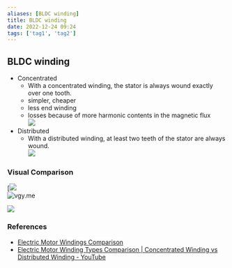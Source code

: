 ```yaml
---
aliases: [BLDC winding]
title: BLDC winding
date: 2022-12-24 09:24
tags: ['tag1', 'tag2']
---
```


## BLDC winding

- Concentrated  
  - With a concentrated winding, the stator is always wound exactly over one tooth.
  - simpler, cheaper
  - less end winding
  - losses because of more harmonic contents in the magnetic flux  
![](https://oswos.com/wp-content/uploads/2021/12/concentrated-winding.webp)  
- Distributed  
  - With a distributed winding, at least two teeth of the stator are always wound.  
![](https://oswos.com/wp-content/uploads/2021/12/distributed-winding.webp)  

### Visual Comparison

[![](https://1.bp.blogspot.com/-fmI1igpdTJU/XE4pWGVDSEI/AAAAAAAAU2s/yOoBGXp4W_o47VUILtW2ioVV7J609xGnwCLcBGAs/s400/concentrated%2Bvs%2Bdistributed%2Bwindings.jpg)  
![vgy.me](https://i.vgy.me/kgvDIX.jpg)

![](https://oswos.com/wp-content/uploads/2021/12/Motor-Winding-Diagram.webp)

### References

- [Electric Motor Windings Comparison](https://oswos.com/motor-windings/)
- [Electric Motor Winding Types Comparison | Concentrated Winding vs Distributed Winding - YouTube](https://www.youtube.com/watch?v=rFSTg8BNhoQ)
